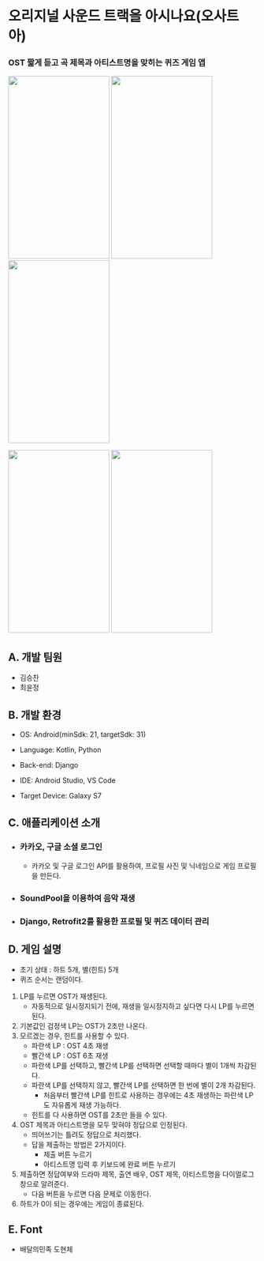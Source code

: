 # 오리지널 사운드 트랙을 아시나요(오사트아)
### OST 짧게 듣고 곡 제목과 아티스트명을 맞히는 퀴즈 게임 앱

<img src="https://user-images.githubusercontent.com/49242646/148938862-4d3eb6b1-3832-4d88-b704-d5240cc6984f.jpg" width="205" height="370"/> <img src="https://user-images.githubusercontent.com/49242646/148938889-33ec18a0-1cbd-4f5a-a902-4b9f7d5b695f.jpg" width="205" height="370"/>
<img src="https://user-images.githubusercontent.com/49242646/148938912-937ac36f-8ace-4d96-b567-3555a8a07fb9.jpg" width="205" height="370"/>

<img src="https://user-images.githubusercontent.com/49242646/148938937-3fb03a6c-2b7f-4dcd-9053-04720f927291.jpg" width="205" height="370"/> <img src="https://user-images.githubusercontent.com/49242646/148938944-9712ad47-0f3e-4123-a284-8f6c13d4b242.jpg" width="205" height="370"/>

## A. 개발 팀원  
- 김승찬
- 최윤정

## B. 개발 환경
- OS: Android(minSdk: 21, targetSdk: 31)
- Language: Kotlin, Python
- Back-end: Django
- IDE: Android Studio, VS Code

- Target Device: Galaxy S7

## C. 애플리케이션 소개
  +  ### 카카오, 구글 소셜 로그인
      + 카카오 및 구글 로그인 API를 활용하여, 프로필 사진 및 닉네임으로 게임 프로필을 만든다.
  +  ### SoundPool을 이용하여 음악 재생
  +  ### Django, Retrofit2를 활용한 프로필 및 퀴즈 데이터 관리

## D. 게임 설명
  + 초기 상태 : 하트 5개, 별(힌트) 5개
  + 퀴즈 순서는 랜덤이다.
  1. LP를 누르면 OST가 재생된다.
      + 자동적으로 일시정지되기 전에, 재생을 일시정지하고 싶다면 다시 LP를 누르면 된다.       
  2. 기본값인 검정색 LP는 OST가 2초만 나온다.
  3. 모르겠는 경우, 힌트를 사용할 수 있다.      
      + 파란색 LP : OST 4초 재생
      + 빨간색 LP : OST 6초 재생
      + 파란색 LP를 선택하고, 빨간색 LP를 선택하면 선택할 때마다 별이 1개씩 차감된다.
      + 파란색 LP를 선택하지 않고, 빨간색 LP를 선택하면 한 번에 별이 2개 차감된다.
        + 처음부터 빨간색 LP를 힌트로 사용하는 경우에는 4초 재생하는 파란색 LP도 자유롭게 재생 가능하다.
      + 힌트를 다 사용하면 OST를 2초만 들을 수 있다.
  4. OST 제목과 아티스트명을 모두 맞혀야 정답으로 인정된다.
      + 띄어쓰기는 틀려도 정답으로 처리했다.
      + 답을 제출하는 방법은 2가지이다.
        + 제출 버튼 누르기
        + 아티스트명 입력 후 키보드에 완료 버튼 누르기
  5. 제출하면 정답여부와 드라마 제목, 출연 배우, OST 제목, 아티스트명을 다이얼로그 창으로 알려준다.
      + 다음 버튼을 누르면 다음 문제로 이동한다.
  6. 하트가 0이 되는 경우에는 게임이 종료된다.

## E. Font  
  + 배달의민족 도현체
